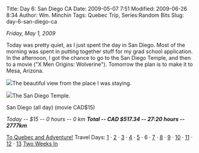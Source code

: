 Title: Day 6: San Diego CA
Date: 2009-05-07 7:51
Modified: 2009-06-26 8:34
Author: Wm. Minchin
Tags: Quebec Trip, Series:Random Bits
Slug: day-6-san-diego-ca

*Friday, May 1, 2009*

Today was pretty quiet, as I just spent the day in San Diego. Most of
the morning was spent in putting together stuff for my grad school
application. In the afternoon, I got the chance to go to the San Diego
Temple, and then to a movie ("X Men Origins: Wolverine"). Tomorrow the
plan is to make it to Mesa, Arizona.

![](http://1.bp.blogspot.com/_fWUoqQ2t4Js/SgLnkPdgR-I/AAAAAAAAA5E/Il-6A6hjqYA/s400/IMG_7199.jpg)The
beautiful view from the place I was staying.

![](http://2.bp.blogspot.com/_fWUoqQ2t4Js/SgLnkICd4OI/AAAAAAAAA48/qnRw6UlLJso/s400/IMG_7196.jpg)The
San Diego Temple.

San Diego (all day) (movie CAD$15)

*Today -- $15 -- 0 hours -- 0 km*
***Total -- CAD $517.34 -- 27:20 hours -- 2777km***

[To Quebec and
Adventure!](http://blog.minchin.ca/2009/04/to-quebec-and-adventure.html)
Travel Days:
[1](http://blog.minchin.ca/2009/05/day-1-edmonton-to-cardston.html) ·
[2](http://blog.minchin.ca/2009/05/day-2-cardston-ab-to-provo-ut.html) ·
[3](http://blog.minchin.ca/2009/05/day-3-provo-ut.html) ·
[4](http://blog.minchin.ca/2009/05/day-4-provo-ut-to-las-vegas-nv.html)
·
[5](http://blog.minchin.ca/2009/05/day-5-las-vegas-nv-to-san-diego-ca.html)
· 6 ·
[7](http://blog.minchin.ca/2009/05/day-7-san-deigo-ca-to-mesa-az.html) ·
[8](http://blog.minchin.ca/2009/05/day-8-mesa-az-to-el-paso-tx.html) ·
[9](http://blog.minchin.ca/2009/05/day-9-el-paso-to-dallas-tx.html) ·
[10](http://blog.minchin.ca/2009/05/day-10-dallas-tx-to-texarkana-ar.html)
·
[11](http://blog.minchin.ca/2009/06/day-11-texarkana-ak-to-nashville-tn.html)
·
[12](http://blog.minchin.ca/2009/06/day-12-nashville-tn-to-erie-pa.html)
·
[13](http://blog.minchin.ca/2009/06/day-13-erie-pa-to-montreal-qc.html)
[Two Weeks
In](http://blog.minchin.ca/2009/06/two-weeks-in-life-in-quebec.html)

